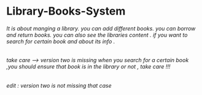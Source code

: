 # Library-Books-System
###### It is about manging a library. you can add different books. you can borrow and return books. you can also see the libraries content . if you want to search for certain book and about its info . 


###### take care --> version two is missing when you search for a certain book ,you should ensure that book is in the library or not , take care !!!
###### edit : version two is not missing that case
